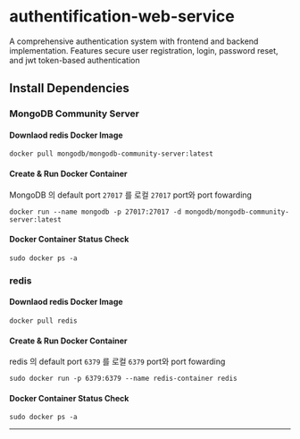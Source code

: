 # authentification-web-service

A comprehensive authentication system with frontend and backend implementation. Features secure user registration, login, password reset, and jwt token-based authentication

## Install Dependencies

### MongoDB Community Server

#### Downlaod redis Docker Image

```
docker pull mongodb/mongodb-community-server:latest
```

#### Create & Run Docker Container

MongoDB 의 default port `27017` 를 로컬 `27017` port와 port fowarding

```
docker run --name mongodb -p 27017:27017 -d mongodb/mongodb-community-server:latest
```

#### Docker Container Status Check

```
sudo docker ps -a
```

### redis

#### Downlaod redis Docker Image

```
docker pull redis
```

#### Create & Run Docker Container

redis 의 default port `6379` 를 로컬 `6379` port와 port fowarding

```
sudo docker run -p 6379:6379 --name redis-container redis
```

#### Docker Container Status Check

```
sudo docker ps -a
```

---
